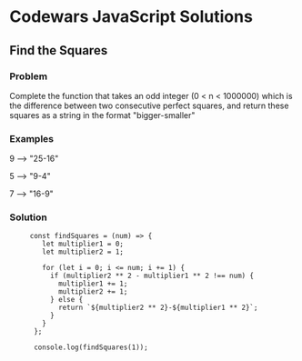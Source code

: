# Codewars JavaScript Solutions

## Find the Squares

### Problem

Complete the function that takes an odd integer (0 < n < 1000000) which is the difference between two consecutive perfect squares, and return these squares as a string in the format "bigger-smaller"

### Examples

9 --> "25-16"

5 --> "9-4"

7 --> "16-9"

### Solution

```
     const findSquares = (num) => {
        let multiplier1 = 0;
        let multiplier2 = 1;

        for (let i = 0; i <= num; i += 1) {
          if (multiplier2 ** 2 - multiplier1 ** 2 !== num) {
            multiplier1 += 1;
            multiplier2 += 1;
          } else {
            return `${multiplier2 ** 2}-${multiplier1 ** 2}`;
          }
        }
      };

      console.log(findSquares(1));
```
